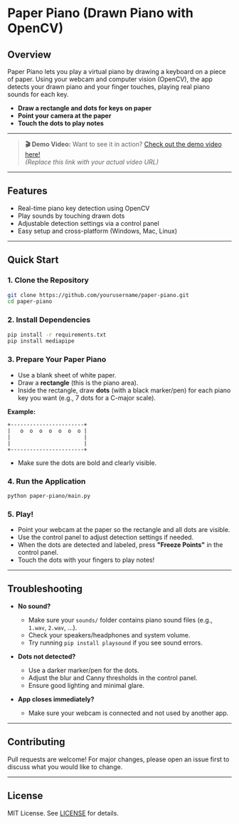 # Paper Piano (Drawn Piano with OpenCV)

## Overview

Paper Piano lets you play a virtual piano by drawing a keyboard on a piece of paper. Using your webcam and computer vision (OpenCV), the app detects your drawn piano and your finger touches, playing real piano sounds for each key.

- **Draw a rectangle and dots for keys on paper**
- **Point your camera at the paper**
- **Touch the dots to play notes**

---

> **🎬 Demo Video:** Want to see it in action? [Check out the demo video here!](#)  
> *(Replace this link with your actual video URL)*

---

## Features
- Real-time piano key detection using OpenCV
- Play sounds by touching drawn dots
- Adjustable detection settings via a control panel
- Easy setup and cross-platform (Windows, Mac, Linux)

---

## Quick Start

### 1. Clone the Repository
```bash
git clone https://github.com/yourusername/paper-piano.git
cd paper-piano
```

### 2. Install Dependencies
```bash
pip install -r requirements.txt
pip install mediapipe
```

### 3. Prepare Your Paper Piano
- Use a blank sheet of white paper.
- Draw a **rectangle** (this is the piano area).
- Inside the rectangle, draw **dots** (with a black marker/pen) for each piano key you want (e.g., 7 dots for a C-major scale).

**Example:**

```
+-----------------------+
|   o  o  o  o  o  o  o |
|                       |
|                       |
+-----------------------+
```

- Make sure the dots are bold and clearly visible.

### 4. Run the Application
```bash
python paper-piano/main.py
```

### 5. Play!
- Point your webcam at the paper so the rectangle and all dots are visible.
- Use the control panel to adjust detection settings if needed.
- When the dots are detected and labeled, press **"Freeze Points"** in the control panel.
- Touch the dots with your fingers to play notes!

---

## Troubleshooting

- **No sound?**
  - Make sure your `sounds/` folder contains piano sound files (e.g., `1.wav`, `2.wav`, ...).
  - Check your speakers/headphones and system volume.
  - Try running `pip install playsound` if you see sound errors.

- **Dots not detected?**
  - Use a darker marker/pen for the dots.
  - Adjust the blur and Canny thresholds in the control panel.
  - Ensure good lighting and minimal glare.

- **App closes immediately?**
  - Make sure your webcam is connected and not used by another app.

---

## Contributing

Pull requests are welcome! For major changes, please open an issue first to discuss what you would like to change.

---

## License

MIT License. See [LICENSE](LICENSE) for details. 